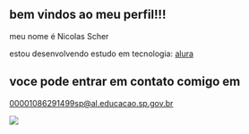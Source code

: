 ## bem vindos ao meu perfil!!!

meu nome é Nicolas Scher

estou desenvolvendo estudo em tecnologia: [alura](https://www.alura.com.br)

## voce pode entrar em contato comigo em
00001086291499sp@al.educacao.sp.gov.br

![](https://github.com/user-attachments/assets/5d28ef2c-cdcf-48d0-b826-899c6c7586f5)
